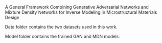 A General Framework Combining Generative Adversarial Networks and Mixture Density Networks for Inverse Modeling in Microstructural Materials Design

Data folder contains the two datasets used in this work.

Model folder contains the trained GAN and MDN models. 
